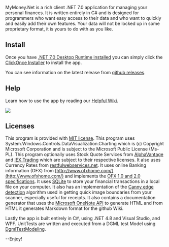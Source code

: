 
MyMoney.Net is a rich client .NET 7.0 application for managing your personal finances. It is
written entirely in C# and is designed for programmers who want easy access to their data and who
want to quickly and easily add their own features. Your data will not be locked up in some
proprietary format, it is yours to do with as you like.

## Install

Once you have [.NET 7.0 Desktop Runtime installed](https://dotnet.microsoft.com/en-us/download/dotnet/7.0)
you can simply click the [ClickOnce
Installer](https://moneytools.github.io/MyMoney.Net/#Basics/install) to install the app.

You can see information on the latest release from [github releases](https://github.com/clovett/MyMoney.Net/releases/).


## Help

Learn  how to use the app by reading our [Helpful Wiki](https://github.com/clovett/MyMoney.Net/wiki).

![](https://github.com/clovett/MyMoney.Net/wiki/Images/Home1.png)

## Licenses

This program is provided with [MIT license](https://opensource.org/licenses/MIT). This program uses
System.Windows.Controls.DataVisualization.Charting which is (c) Copyright Microsoft Corporation and
is subject to the Microsoft Public License (Ms-PL). This program optionally uses Stock Quote
Services from [AlphaVantage](https://www.alphavantage.co/) and [IEX
Trading](https://iextrading.com/) which are subject to their respective licenses. It also uses
Currency Rates from
[restfulwebservices.net](http://www.restfulwebservices.net/ServiceContracts/2008/01/ICurrencyService/GetCo).
It uses online Banking information (OFX) from [http://www.ofxhome.com/](http://www.ofxhome.com/)
and implements the [OFX 1.0 and 2.0 specifications](http://www.ofx.net/). It uses
[SQLite](http://sqlite.org/copyright.html) to store your financial transactions in a local file on
your computer. It also has an implementation of the [Canny edge
detection](https://en.wikipedia.org/wiki/Canny_edge_detector) algorithm used in getting quick image
boundaries from your scanner, especially useful for receipts. It also contains a documentation
generator that uses the [Microsoft OneNote API](http://dev.onenote.com/) to generate HTML and from
HTML it generates Markdown format for the github Wiki.

Lastly the app is built entirely in C#, using .NET 4.8 and Visual Studio, and WPF. UnitTests are written and executed from a DGML test Model using
[DgmlTestModeling](http://www.lovettsoftware.com/Downloads/DgmlTestModel/Readme.htm).

--Enjoy!
